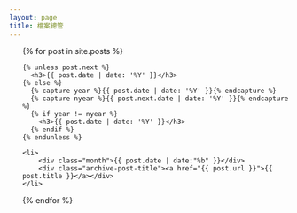 ```yaml
---
layout: page
title: 檔案總管
---
```

<ul class="archive">
  {% for post in site.posts %}

    {% unless post.next %}
      <h3>{{ post.date | date: '%Y' }}</h3>
    {% else %}
      {% capture year %}{{ post.date | date: '%Y' }}{% endcapture %}
      {% capture nyear %}{{ post.next.date | date: '%Y' }}{% endcapture %}
      {% if year != nyear %}
        <h3>{{ post.date | date: '%Y' }}</h3>
      {% endif %}
    {% endunless %}

    <li>    
        <div class="month">{{ post.date | date:"%b" }}</div>
        <div class="archive-post-title"><a href="{{ post.url }}">{{ post.title }}</a></div>
    </li>
  {% endfor %}
</ul>